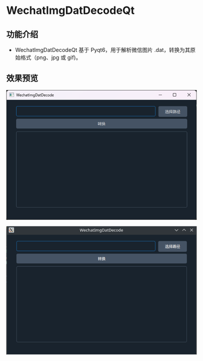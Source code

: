 # WechatImgDatDecodeQt

## 功能介绍

- WechatImgDatDecodeQt 基于 Pyqt6，用于解析微信图片 .dat，转换为其原始格式（png、jpg 或 gif)。

## 效果预览

![win](/assert/win.png)

![linux](/assert/linux.png)
